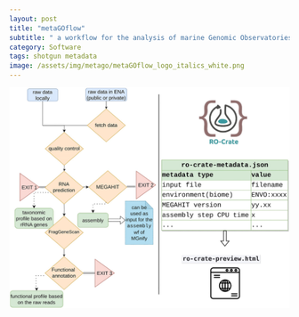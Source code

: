 ```yaml
---
layout: post
title: "metaGOflow"
subtitle: " a workflow for the analysis of marine Genomic Observatories shotgun metagenomics data "
category: Software
tags: shotgun metadata
image: /assets/img/metago/metaGOflow_logo_italics_white.png
---
```



![wf](/assets/img/metago/giad078fig1.jpeg)


<!-- https://doi.org/10.1093/gigascience/giad078 -->

